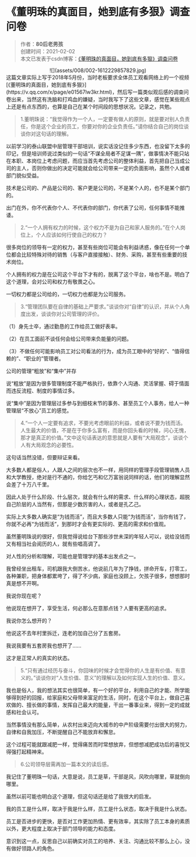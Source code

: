 # 《董明珠的真面目，她到底有多狠》调查问卷

>作者：**80后老男孩**  
>创建时间：2021-02-02  
>本文已发表于csdn博客：[《董明珠的真面目，她到底有多狠》调查问卷](https://blog.csdn.net/weixin_41034400/article/details/113537139)

<div align=center>![](assets/008/002-1612229857829.jpg)
<div align=left>
这篇文章实际上写于2018年5月份，当时老板要求全体员工观看网络上的一个视频[《董明珠的真面目，她到底有多狠》](https://v.qq.com/x/page/e01567lw3kr.html)，然后写一篇类似观后感的调查问卷出来，当然这有洗脑和打鸡血的嫌疑，当时我写下了这些文章，感觉在某些观点上还是有点东西的，也算是自己在某个时间段的思想状况。记录之，共勉。

> 1.董明珠说：“我觉得作为一个人，一定要有做人的原则，就是要对别人负责任，你是这个企业的员工，你要对你的企业负责任。”请你结合自己的岗位谈谈你对这句话的理解。

以前学习的泰山联盟中层管理干部培训，说实话没记住多少东西，也没留下太多的印记，但是培训师说过类似的一句话“不谋全局者不足谋一隅”，做事情决不能只站在本职、本岗位上考虑问题，而应当首先考虑公司的整体利益，首先把自己当成公司的主人，否则你做出的决定可能就会给公司带来一定的负面影响，虽然个人或者部门貌似受益。

技术是公司的、产品是公司的、客户更是公司的，不是某个人的，也不是某个部门的。

出门在外，你不代表你个人、不代表你的部门，你代表了公司，任何事情不能推诿。

> 2.“一个人拥有权力的时候，这个权力不是为自己和家人服务的。”在个人岗位上，个人应该如何行使自己的权力？

很多岗位的领导有一定的权力，甚至有些岗位可能会有利益诱惑，像在任何一个单位都会比较特殊对待的销售（与客户直接接触）、财务、采购，甚至有些重要的技术岗位。

个人拥有的权力是在公司这个平台下才有的，脱离了这个平台，啥也不是。明白了这个道理，会对公司和权力有敬畏之心。

一切权力都是公司给的，一切权力也都是为公司服务。

> 3.“管理团队要在自律的基础上严要求。”谈谈你对“自律”的认识，并从个人角度出发，谈谈你对公司管理的评价。

（1）身先士卒，通过勤恳的工作给员工做好表率。

（2）在员工面前不谈任何会给公司带来负能量的问题。

（3）不做任何可能影响员工对公司看法的行为，成为员工眼中的“好的”、“值得信赖的”、“职业的”管理者。

公司的管理“粗放”和“集中”并存

说“粗放”是因为很多管理制度不能严格执行，依靠个人沟通、灵活掌握、碍于情面而违反流程、制度的事情过多。

  说“集中”是因为管理层过多参与到细枝末节的事务、甚至员工个人事务，给人一种管理层“不放心”员工的感觉。

> 4.“一个人一定要有追求，不要光考虑眼前的利益，或者说不要为钱而活。人生最大的价值，不是在于你多么富有，而是你回头看的时候，问心无愧，那才是真正的价值。”文中这句话表达的意思就是人要有“大局观念”，谈谈个人有大局观念的必要性。

这句话当然没错，但要辩证来看。

大多数人都是俗人，人跟人之间的层次也不一样，用同样的管理手段管理销售人员和大学教授，绝对是行不通的，你给乞丐和亿万富翁说同样的话，他们的理解显然会差了十万八千里。

因此人处于什么阶段、什么层次，就会有什么样的需求、什么样的心理状态，超脱自己阶层的人当然有，但那是少数厉害的人，或者是孔乙己。

实际上大多数人确实是“为钱而活”，而且大多数人只能“为钱而活”，当你有钱了，你就不必再“为钱而活”，到那时才会有更实际的、更高的需求和价值观。

虽然董明珠说的很好，但我觉得说给台下那些涉世未深的年轻人可以，说给没钱而又有相当社会阅历的人，就有些唱高调了。

对人性的分析和理解，可能也是管理学的基本出发点之一。

我曾经坐出租车，司机跟我大倒苦水，他说前几年为了挣钱，拼命开车，打零工，各种兼职，把身体都累垮了，得了不少病，家庭也没顾上，欠孩子很多，想想那时真是想不开啊。

我说你现在呢？

他说现在想开了，享受生活，何必那么在意那点钱？人要有更高的追求。

我说你怎么想开的？

他说这不去年村里拆迁，连老的加自己分了五套房。

我说我要有五套房我也想开了……

这才是正常人的真实的状态。

> 5.“只有通过经历与奋斗，你回味的时候才会觉得你的人生是有价值、有意义的。”谈谈你对“人生价值、意义”的理解以及如何实现人生的价值、意义。

我也是俗人，我的想法其实也很简单，有一个好的平台，利用自己的才能、所学能够得到好的回报，给家庭和父母带来富足的生活，同时，在这个平台上，做自己喜欢做的、擅长做的事情，发挥自己最大的能量，干出一番事业来，得到一定的成就感和社会认可。

当然事情没有那么简单，从农村出来迈向大城市的中产阶级需要付出很大的努力，自律和自我加压，不断提醒自己不能放弃和懈怠。

这个过程可能就跟减肥一样，觉得痛苦而时常想放弃，但想想减肥成功后的喜悦又得强打起精神来。

> 6.公司领导层需再加一篇本文的读后感。

我记住了董明珠一句话，大意是说，员工是草，干部是风，风吹向哪里，草就倒向哪里。

虽然以前可能也明白这个道理，但这句话还是给了我很大的启发。

我的员工是什么样，取决于我是什么样，员工是什么状态，取决于我是什么状态。

员工是否进步的更快，是否对工作更加热情、更有效率，其实除了员工本身的素质以外，更大程度上取决于部门领导的能力和态度。

意识到这一点，反思自己以前确实对员工的培养、关注、沟通比较不那么上心，没有做好领路人的角色。
